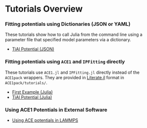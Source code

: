 
# Tutorials Overview 

### Fitting potentials using Dictionaries (JSON or YAML)

These tutorials show how to call Julia from the command line using a parameter file that specified model parameters via a dictionary.

* [TiAl Potential (JSON)](../literate_tutorials/ACE1pack_TiAl.md)

### Fitting potentials using `ACE1` and `IPFitting` directly

These tutorials use `ACE1.jl` and `IPFitting.jl` directly instead of the `ACE1pack` wrappers. They are provided in [Literate.jl](https://github.com/fredrikekre/Literate.jl) format in `ACE1pack/tutorials/`.

* [First Example (Julia)](../literate_tutorials/first_example.md)
* [TiAl Potential (Julia)](../literate_tutorials/TiAl.md)


### Using ACE1 Potentials in External Software

* [Using ACE potentials in LAMMPS](lammps.md)
